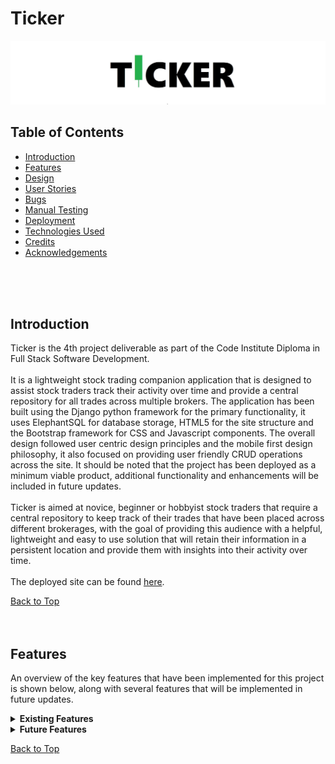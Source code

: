 # Ticker

![Ticker Logo](trades/static/documentation/ticker-readme-hero.webp)

## Table of Contents

* [Introduction](#introduction)
* [Features](#features)
* [Design](#design)
* [User Stories](#user-stories)
* [Bugs](#bugs)
* [Manual Testing](#manual-testing)
* [Deployment](#deployment)
* [Technologies Used](#technologies-used)
* [Credits](#credits)
* [Acknowledgements](#acknowledgements)
<br>
<br>
<br>

<!-- Introduction Section is below, with a 'Back to Top' anchor link, the link will be shown at the bottom of every section -->
## Introduction

Ticker is the 4th project deliverable as part of the Code Institute Diploma in Full Stack Software Development.
<br><br>
It is a lightweight stock trading companion application that is designed to assist stock traders track their activity over time and provide a central repository for all trades across multiple brokers. The application has been built using the Django python framework for the primary functionality, it uses ElephantSQL for database storage, HTML5 for the site structure and the Bootstrap framework for CSS and Javascript components. The overall design followed user centric design principles and the mobile first design philosophy, it also focused on providing user friendly CRUD operations across the site. It should be noted that the project has been deployed as a minimum viable product, additional functionality and enhancements will be included in future updates.
<br><br>
Ticker is aimed at novice, beginner or hobbyist stock traders that require a central repository to keep track of their trades that have been placed across different brokerages, with the goal of providing this audience with a helpful, lightweight and easy to use solution that will retain their information in a persistent location and provide them with insights into their activity over time. 
<br><br>
The deployed site can be found [here](https://ticker-aefd70a6f705.herokuapp.com/).

[Back to Top](#ticker)
<br>
<br>
<br>



<!-------------------------------------------------------------------------------------------------------------------------------------------------------------------------------------------------------------------------------- FEATURES SECTION -->
## Features 

An overview of the key features that have been implemented for this project is shown below, along with several features that will be implemented in future updates.
<br>
<details>
  <summary> <b>Existing Features</b> </summary>
<!-- Feature 1 begins -->

<br>
<details>
  <summary> <b>Customised Logo</b></summary>
<br>
<table>
<tr>
<td>
<br>
A custom logo has been designed for Ticker, the logo is simple and clear. It also includes a green 'candlestick' symbol that will be instantly recognisable to the target audience and aims communicate the intended use of the application.
<br><br>
</td>
</tr>
<tr><td Colspan="2">

![Ticker logo](trades/static/documentation/ticker-readme-hero.webp)

</td></tr>
</table>
<br>
</details>

<!-- Feature 1 ends -->
<details>
  <summary> <b>User Login and Registration</b></summary>
<br>
<table>
<tr><td>
<br>
The application offers user registration and log in functionality using Django's allauth package.
<br><br>
</td></tr>
<tr><td Colspan="2">

![Tracker Panel](trades/static/documentation/features_01_registration(a).webp)

</td></tr>

<tr><td>
<br>
A notification is also displayed to the user alerting them to their log in status.
<br><br>
</td></tr>
<tr><td Colspan="2">

![Tracker Panel](trades/static/documentation/features_01_registration(b).webp)

</td></tr>
</table>
<br>
</details>

<!-- spacer -->

<details>
  <summary> <b>Navbar</b></summary>
<br>
<table>
<tr><td>
<br>
A simple, easy to use Navbar has been implemented for the site, utilising Bootstraps CSS and Javascript components, along with some custom styling.
<br><br>
</td></tr>
<tr><td Colspan="2"  align="center">

![Question Container](trades/static/documentation/features_02_navbar.webp)

</td></tr>
</table>
<br>
</details>

<!-- spacer -->

<details>
  <summary> <b>Add Trade</b></summary>
<br>
<table>
<tr><td>
<br>
Ticker allows user to add the details of their trades to the database by clicking on the 'Add Trade' button.
<br><br>
</td></tr>
<tr><td Colspan="2" align="center">

![Choice Container](trades/static/documentation/features_03_add_trade(a).webp)

</td></tr>

<tr><td>
<br>
A form is then displayed to the user allowing them to enter the details relevant for their trade. This form also includes validation according to the specific fields being populated. It also makes use of the Django Money package to allow the data model to correctly perform the calculations related to money.
<br>
To note, the date field must be populated in the format YYYY-MM-DD or else the form submission will fail and the form will be reset and redisplayed to the user.
<br><br>
</td></tr>
<tr><td Colspan="2" align="center">

![Choice Container](trades/static/documentation/features_03_add_trade(b).webp)

</td></tr>

<tr><td>
<br>
A confirmation will be disaplyed to the user once the details have been successfully added to the database.
<br><br>
</td></tr>
<tr><td Colspan="2" align="center">

![Choice Container](trades/static/documentation/features_03_add_trade(c).webp)

</td></tr>
</table>
<br>
</details>

<!-- spacer -->

<details>
  <summary> <b>View Open Trades</b></summary>
<br>
<table>
<!-- <tr><th> <b>View Open Trades</b> </th></tr> -->
<tr><td>
<br>
The user can view all open trades on their Ticker account by clicking on the 'View Open Trades' button.
<br><br>
</td></tr>
<tr><td Colspan="2" align="center">

![Main Button](trades/static/documentation/features_04_view_open_trades(a).webp)

</td></tr>

<tr><td>
<br>
All open trades currently available on the user's account will then be displayed in tabular form (utilising Bootstraps CSS and Javascript responsive components).
<br><br>
</td></tr>
<tr><td Colspan="2" align="center">

![Main Button](trades/static/documentation/features_04_view_open_trades(b).webp)

</td></tr>
</table>  
<br>
</details>

<!-- spacer -->

<details>
  <summary> <b>View Closed Trades</b></summary>
<br>
<table>
<tr><td>
<br>
The user can view all closed trades on their Ticker account by clicking on the 'View Open Trades' button.
<br><br>
</td></tr>
<tr><td Colspan="2" align="center">

![Main Button](trades/static/documentation/features_05_view_closed_trades(b).webp)

</td></tr>

<tr><td>
<br>
All closed trades currently available on the user's Ticker account will then be displayed in tabular form (utilising Bootstraps CSS and Javascript responsive components).
<br><br>
</td></tr>
<tr><td Colspan="2" align="center">

![Main Button](trades/static/documentation/features_05_view_closed_trades(a).webp)

</td></tr>
</table> 
<br> 
</details>

<!-- spacer -->

<details>
  <summary> <b>View All Trades</b></summary>
<br>
<table>
<tr><th> <b>View All Trades</b> </th></tr>
<tr><td>
<br>
The user can view all trades on their Ticker account by clicking on the 'View All Trades' button.
<br><br>
</td></tr>
<tr><td Colspan="2" align="center">

![Main Button](trades/static/documentation/features_06_view_all_trades(a).webp)

</td></tr>

<tr><td>
<br>
All trades currently available on the user's Ticker account will then be displayed in tabular form (utilising Bootstraps CSS and Javascript responsive components).
<br><br>
</td></tr>
<tr><td Colspan="2" align="center">

![Main Button](trades/static/documentation/features_06_view_all_trades(b).webp)

</td></tr>
</table>
<br>
</details>

<!-- spacer -->

<details>
  <summary> <b>View Trade Details</b></summary>
<br>
<table>
<tr><td>
<br>
The user can view the details for a specific trade by clicking on the 'View' button on the relevant row.
<br><br>
</td></tr>
<tr><td Colspan="2" align="center">

![Main Button](trades/static/documentation/features_07_view_trade_details(a).webp)

</td></tr>

<tr><td>
<br>
A Bootstrap modal component will then display all stored details related to the trade, this includes fields that are automatically calculated by the custom 'Trade' model in models.py. The calculated fields are highlighted below.
<br><br>
</td></tr>
<tr><td Colspan="2" align="center">

![Main Button](trades/static/documentation/features_07_view_trade_details(b).webp)

</td></tr>
</table>
<br> 
</details>

<!-- spacer -->

<details>
  <summary> <b>Edit Trade Details</b></summary>
<br>
<table>
<tr><td>
<br>
The user can edit/update the details for a specific trade by clicking on the 'Edit' button on the relevant row.
<br><br>
</td></tr>
<tr><td Colspan="2" align="center">

![Main Button](trades/static/documentation/features_08_edit_trade(a).webp)

</td></tr>

<tr><td>
<br>
A form page will then be displayed to the user, allowing them to update any of the non-calculated fields in the model. Once the changes are entered, the user can then click on the 'save changes' button, or 'cancel'.
<br><br>
</td></tr>
<tr><td Colspan="2" align="center">

![Main Button](trades/static/documentation/features_08_edit_trade(b).webp)

</td></tr>

<tr><td>
<br>
A confirmation will then be displayed to the user, informing them that the update was successful.
<br><br>
</td></tr>
<tr><td Colspan="2" align="center">

![Main Button](trades/static/documentation/features_08_edit_trade(c).webp)

</td></tr>
</table>
<br> 
</details>

<!-- spacer -->

<details>
  <summary> <b>Delete Trade</b></summary>
<br>
<table>
<tr><td>
<br>
The user can delete a specific trade by clicking on the 'Delete' button on the relevant row.
<br><br>
</td></tr>
<tr><td Colspan="2" align="center">

![Main Button](trades/static/documentation/features_09_delete_trade(a).webp)

</td></tr>

<tr><td>
<br>
A CSS/Javascript Bootstrap modal component will then be displayed to the user requesting confirmation of the deletion, the user can decide to delete by clicking on the 'Yes, delete' button, or cancel by clicking on 'No, cancel'.
<br><br>
</td></tr>
<tr><td Colspan="2" align="center">

![Main Button](trades/static/documentation/features_09_delete_trade(b).webp)

</td></tr>

<tr><td>
<br>
A confirmation will then be displayed to the user, informing them that the deletion was successful.
<br><br>
</td></tr>
<tr><td Colspan="2" align="center">

![Main Button](trades/static/documentation/features_09_delete_trade(c).webp)

</td></tr>
</table>
<br> 
</details>

</details>
<!-- The Existing Features section ends here -->

<!-- The Future Features section is shown below, this will be disaplyed in a collapsible format, with each item shown in tabular form -->
<details>
  <summary> <b>Future Features</b></summary>
<br>
<!-- Future Feature 1 begins -->
<table>
<tr><th><b>Polygon.io API Integration</b></th></tr>
<tr><td>
The overarching goal of this project is to create an application that will include real time market data, this will greatly enhance the user experience and value proposition of Ticker. Access to a suitable API can be expensive, however, https://polygon.io/ offers a reasonably priced API that offers real time access to US stock market data. This will be included in the next update to this project.
</td></tr>
</table>
<!-- Future Feature 1 ends -->
<br>
<table>
<tr><th><b>Django AllAuth Styling</b></th></tr>
<tr><td>
Currently the allauth functionality, allowing users to register and log in to the application, is presented with the default styling. This is not a good user experience and will be upgraded in the next update.
</td></tr>
</table>
<!-- spacer -->
<br>
<table>
<tr><th><b>Stock Model</b></th></tr>
<tr><td>
In this MVP version of the application, the user can choose from a selection of 10 popular stocks, this was included as a 'proof  of concept'. In the next update, a specific model will be created to cover all stocks covered by the polygon.io API (there are several thousand individual stocks covered, it was not feasible to include them all in this version of TIcker before the deployment deadline)
</td></tr>
</table>
<br>
<!-- spacer -->
<table>
<tr><th><b>Broker Model</b></th></tr>
<tr><td>
A dedicated model will also be created for Brokers, this will cover as many of the online brokers currently available on the market, with all relevant details captured.
</td></tr>
</table>
<!-- spacer -->
<br>
<table>
<tr><th><b>Aggregation and Annotation</b></th></tr>
<tr><td>
In the next update, the application will leverage the aggregation and annotation functionalities of Django to provide the user with more useful details regarding their portfolio (e.g, total capital, total profit/loss, profit/loss by stock etc)
</td></tr>
</table>
<!-- spacer -->
<br>
<table>
<tr><th><b>Admin Panel Upgrade</b></th></tr>
<tr><td>
The admin panel in this MVP version offers basic functionality, in the next update, additional features will be added that will allow administrators to search for, filter and navigate the stored data more efficiently.
</td></tr>
</table>
<!-- spacer -->

[Back to Features](#features)
<br>
<br>
<br>
</details>
<!-- Future Features ends here -->

</details>

[Back to Top](#ticker)
<br>
<br>
<br>
<!-- Features ends here -->